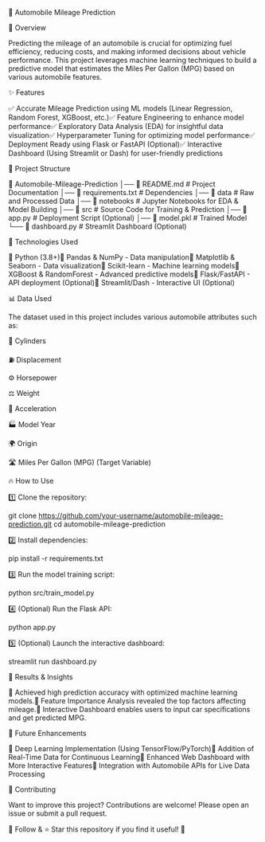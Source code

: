 🚗 Automobile Mileage Prediction

  

🚀 Overview

Predicting the mileage of an automobile is crucial for optimizing fuel efficiency, reducing costs, and making informed decisions about vehicle performance. This project leverages machine learning techniques to build a predictive model that estimates the Miles Per Gallon (MPG) based on various automobile features.

✨ Features

✅ Accurate Mileage Prediction using ML models (Linear Regression, Random Forest, XGBoost, etc.)✅ Feature Engineering to enhance model performance✅ Exploratory Data Analysis (EDA) for insightful data visualization✅ Hyperparameter Tuning for optimizing model performance✅ Deployment Ready using Flask or FastAPI (Optional)✅ Interactive Dashboard (Using Streamlit or Dash) for user-friendly predictions

📂 Project Structure

📁 Automobile-Mileage-Prediction
│── 📜 README.md           # Project Documentation
│── 📜 requirements.txt    # Dependencies
│── 📂 data                # Raw and Processed Data
│── 📂 notebooks           # Jupyter Notebooks for EDA & Model Building
│── 📂 src                 # Source Code for Training & Prediction
│── 📜 app.py              # Deployment Script (Optional)
│── 📜 model.pkl           # Trained Model
└── 📜 dashboard.py        # Streamlit Dashboard (Optional)

🔧 Technologies Used

🔹 Python (3.8+)🔹 Pandas & NumPy - Data manipulation🔹 Matplotlib & Seaborn - Data visualization🔹 Scikit-learn - Machine learning models🔹 XGBoost & RandomForest - Advanced predictive models🔹 Flask/FastAPI - API deployment (Optional)🔹 Streamlit/Dash - Interactive UI (Optional)

📊 Data Used

The dataset used in this project includes various automobile attributes such as:

🚗 Cylinders

⛽ Displacement

⚙️ Horsepower

⚖️ Weight

🔧 Acceleration

🏭 Model Year

🌍 Origin

🛣️ Miles Per Gallon (MPG) (Target Variable)

🔥 How to Use

1️⃣ Clone the repository:

git clone https://github.com/your-username/automobile-mileage-prediction.git
cd automobile-mileage-prediction

2️⃣ Install dependencies:

pip install -r requirements.txt

3️⃣ Run the model training script:

python src/train_model.py

4️⃣ (Optional) Run the Flask API:

python app.py

5️⃣ (Optional) Launch the interactive dashboard:

streamlit run dashboard.py

📌 Results & Insights

🔹 Achieved high prediction accuracy with optimized machine learning models.🔹 Feature Importance Analysis revealed the top factors affecting mileage.🔹 Interactive Dashboard enables users to input car specifications and get predicted MPG.

🌟 Future Enhancements

🚀 Deep Learning Implementation (Using TensorFlow/PyTorch)🚀 Addition of Real-Time Data for Continuous Learning🚀 Enhanced Web Dashboard with More Interactive Features🚀 Integration with Automobile APIs for Live Data Processing

📢 Contributing

Want to improve this project? Contributions are welcome! Please open an issue or submit a pull request.

🎯 Follow & ⭐ Star this repository if you find it useful! 🚀
